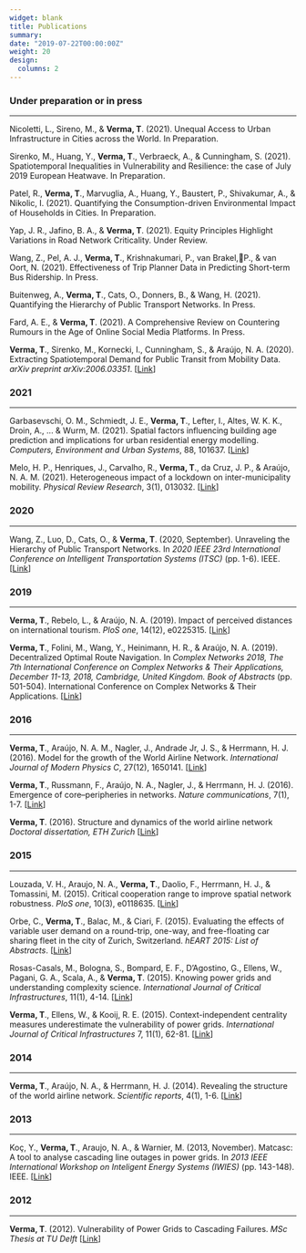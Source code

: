 ```yaml
---
widget: blank
title: Publications
summary:
date: "2019-07-22T00:00:00Z"
weight: 20
design:
  columns: 2
---
```


### Under preparation or in press

***
Nicoletti, L., Sireno, M., & **Verma, T**. (2021). Unequal Access to Urban Infrastructure in Cities across the World. In Preparation.

Sirenko, M., Huang, Y., **Verma, T**., Verbraeck, A., & Cunningham, S. (2021). Spatiotemporal Inequalities in Vulnerability and Resilience: the case of July 2019 European Heatwave. In Preparation.

Patel, R., **Verma, T**., Marvuglia, A., Huang, Y., Baustert, P., Shivakumar, A., & Nikolic, I. (2021). Quantifying the Consumption-driven Environmental Impact of Households in Cities. In Preparation.

Yap, J. R., Jafino, B. A., & **Verma, T**. (2021). Equity Principles Highlight Variations in Road Network Criticality. Under Review.

Wang, Z., Pel, A. J., **Verma, T**., Krishnakumari, P., van Brakel,P., & van Oort, N. (2021). Effectiveness of Trip Planner Data in Predicting Short-term
Bus Ridership. In Press.

Buitenweg, A., **Verma, T**., Cats, O., Donners, B., & Wang, H. (2021). Quantifying the Hierarchy of Public Transport Networks. In Press.

Fard, A. E., & **Verma, T**. (2021). A Comprehensive Review on Countering Rumours in the Age of Online Social Media Platforms. In Press.

**Verma, T**., Sirenko, M., Kornecki, I., Cunningham, S., & Araújo, N. A. (2020). Extracting Spatiotemporal Demand for Public Transit from Mobility Data. *arXiv preprint arXiv:2006.03351*.
[[Link](https://arxiv.org/abs/2006.03351)]

### 2021

***
Garbasevschi, O. M., Schmiedt, J. E., **Verma, T**., Lefter, I., Altes, W. K. K., Droin, A., ... & Wurm, M. (2021). Spatial factors influencing building age prediction and implications for urban residential energy modelling. *Computers, Environment and Urban Systems*, 88, 101637.
[[Link](https://www.sciencedirect.com/science/article/pii/S0198971521000442)]

Melo, H. P., Henriques, J., Carvalho, R., **Verma, T**., da Cruz, J. P., & Araújo, N. A. M. (2021). Heterogeneous impact of a lockdown on inter-municipality mobility. *Physical Review Research*, 3(1), 013032.
[[Link](https://journals.aps.org/prresearch/abstract/10.1103/PhysRevResearch.3.013032)]

### 2020

***
Wang, Z., Luo, D., Cats, O., & **Verma, T**. (2020, September). Unraveling the Hierarchy of Public Transport Networks. In *2020 IEEE 23rd International Conference on Intelligent Transportation Systems (ITSC)* (pp. 1-6). IEEE. [[Link](https://ieeexplore.ieee.org/abstract/document/9294342/)]

### 2019

***
**Verma, T**., Rebelo, L., & Araújo, N. A. (2019). Impact of perceived distances on international tourism. *PloS one*, 14(12), e0225315.
[[Link](https://journals.plos.org/plosone/article?id=10.1371/journal.pone.0225315)]

**Verma, T**., Folini, M., Wang, Y., Heinimann, H. R., & Araújo, N. A. (2019). Decentralized Optimal Route Navigation. In *Complex Networks 2018, The 7th International Conference on Complex Networks & Their Applications, December 11-13, 2018, Cambridge, United Kingdom. Book of Abstracts* (pp. 501-504). International Conference on Complex Networks & Their Applications.
[[Link](https://www.research-collection.ethz.ch/bitstream/handle/20.500.11850/314649/1/extended_abstract_final.pdf)]

### 2016

***
**Verma, T**., Araújo, N. A. M., Nagler, J., Andrade Jr, J. S., & Herrmann, H. J. (2016). Model for the growth of the World Airline Network. *International Journal of Modern Physics C*, 27(12), 1650141.
[[Link](https://www.worldscientific.com/doi/abs/10.1142/S0129183116501412)]

**Verma, T**., Russmann, F., Araújo, N. A., Nagler, J., & Herrmann, H. J. (2016). Emergence of core–peripheries in networks. *Nature communications*, 7(1), 1-7.
[[Link](https://www.nature.com/articles/ncomms10441)]

**Verma, T**. (2016). Structure and dynamics of the world airline network *Doctoral dissertation, ETH Zurich*
[[Link](https://www.research-collection.ethz.ch/bitstream/handle/20.500.11850/155408/1/eth-48552-01.pdf)]

### 2015

***
Louzada, V. H., Araujo, N. A., **Verma, T**., Daolio, F., Herrmann, H. J., & Tomassini, M. (2015). Critical cooperation range to improve spatial network robustness. *PloS one*, 10(3), e0118635.
[[Link](https://journals.plos.org/plosone/article?id=10.1371/journal.pone.0118635)]

Orbe, C., **Verma, T**., Balac, M., & Ciari, F. (2015). Evaluating the effects of variable user demand on a round-trip, one-way, and free-floating car sharing fleet in the city of Zurich, Switzerland. *hEART 2015: List of Abstracts*.
[[Link](https://www.semanticscholar.org/paper/Evaluating-the-effects-of-variable-user-demand-on-a-Orbe-Verma/942748132c173e7d63d4b5a15ab258120d6f80c0?p2df)]

Rosas-Casals, M., Bologna, S., Bompard, E. F., D’Agostino, G., Ellens, W., Pagani, G. A., Scala, A., & **Verma, T**. (2015). Knowing power grids and understanding complexity science. *International Journal of Critical Infrastructures*, 11(1), 4-14.
[[Link](https://www.inderscienceonline.com/doi/abs/10.1504/IJCIS.2015.067399)]

**Verma, T**., Ellens, W., & Kooij, R. E. (2015). Context-independent centrality measures underestimate the vulnerability of power grids. *International Journal of Critical Infrastructures* 7, 11(1), 62-81.
[[Link](https://www.inderscienceonline.com/doi/abs/10.1504/IJCIS.2015.067398)]

### 2014

***
**Verma, T**., Araújo, N. A., & Herrmann, H. J. (2014). Revealing the structure of the world airline network. *Scientific reports*, 4(1), 1-6.
[[Link](https://www.nature.com/articles/srep05638)]

### 2013

***
Koç, Y., **Verma, T**., Araujo, N. A., & Warnier, M. (2013, November). Matcasc: A tool to analyse cascading line outages in power grids. In *2013 IEEE International Workshop on Inteligent Energy Systems (IWIES)* (pp. 143-148). IEEE.
[[Link](https://ieeexplore.ieee.org/abstract/document/6698576)]

### 2012

***
**Verma, T**. (2012). Vulnerability of Power Grids to Cascading Failures. *MSc Thesis at TU Delft*
[[Link](https://repository.tudelft.nl/islandora/object/uuid:9780faf8-81e0-4f9f-b5c6-6848393be4d1)]
